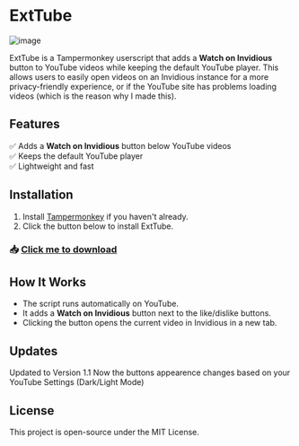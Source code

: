 # ExtTube

![image](https://github.com/user-attachments/assets/6df1aae0-dff8-4e81-91bb-e6967d28623c)

ExtTube is a Tampermonkey userscript that adds a **Watch on Invidious** button to YouTube videos while keeping the default YouTube player. This allows users to easily open videos on an Invidious instance for a more privacy-friendly experience, or if the YouTube site has problems loading videos (which is the reason why I made this).

## Features
✅ Adds a **Watch on Invidious** button below YouTube videos  
✅ Keeps the default YouTube player  
✅ Lightweight and fast  

## Installation
1. Install [Tampermonkey](https://www.tampermonkey.net/) if you haven't already.
2. Click the button below to install ExtTube.

### 📥 [Click me to download](https://github.com/sypcerr/ExtTube/raw/refs/heads/main/ExtTube.user.js)

## How It Works
- The script runs automatically on YouTube.
- It adds a **Watch on Invidious** button next to the like/dislike buttons.
- Clicking the button opens the current video in Invidious in a new tab.

## Updates
Updated to Version 1.1
Now the buttons appearence changes based on your YouTube Settings (Dark/Light Mode)

## License
This project is open-source under the MIT License.

